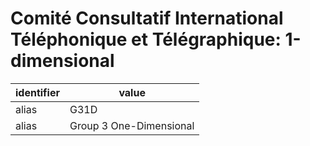 # Comité Consultatif International Téléphonique et Télégraphique: 1-dimensional

| identifier               | value
| ----------------------- | -----
| alias                   | G31D
| alias                   | Group 3 One-Dimensional
